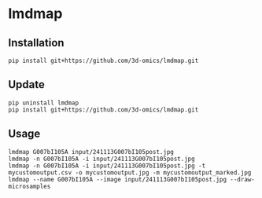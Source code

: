 # lmdmap

## Installation

```{sh}
pip install git+https://github.com/3d-omics/lmdmap.git
```

## Update

```{sh}
pip uninstall lmdmap
pip install git+https://github.com/3d-omics/lmdmap.git

```


## Usage

```{sh}
lmdmap G007bI105A input/241113G007bI105post.jpg
lmdmap -n G007bI105A -i input/241113G007bI105post.jpg
lmdmap -n G007bI105A -i input/241113G007bI105post.jpg -t mycustomoutput.csv -o mycustomoutput.jpg -m mycustomoutput_marked.jpg
lmdmap --name G007bI105A --image input/241113G007bI105post.jpg --draw-microsamples
```
